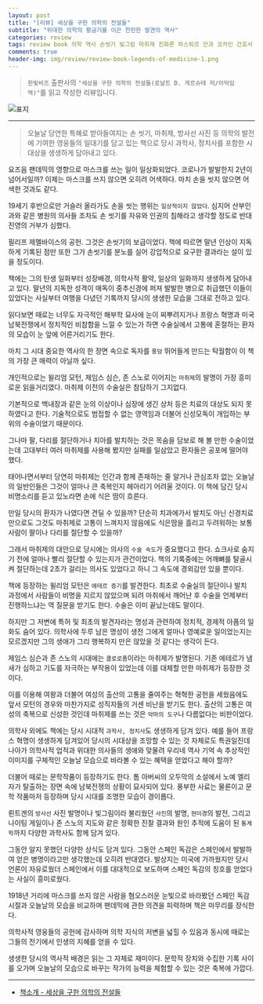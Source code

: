 ```yaml
---  
layout: post  
title: "[리뷰] 세상을 구한 의학의 전설들"  
subtitle: "위대한 의학의 황금기를 이끈 찬란한 발견의 역사"  
categories: review  
tags: review book 의학 역사 손씻기 빛그림 마취제 진화론 파스퇴르 안과 코카인 간호사 매독 혈액     
comments: true  
header-img: img/review/review-book-legends-of-medicine-1.png
---  
```

  
> `한빛비즈` 출판사의 `"세상을 구한 의학의 전설들(로날트 D. 게르슈테 저/이덕임 역)"`를 읽고 작성한 리뷰입니다.  

![표지](https://telegeam.github.io/assets/img/review/review-book-legends-of-medicine-1.png)  

---

> 오늘날 당연한 특혜로 받아들여지는 손 씻기, 마취제, 방사선 사진 등 의학의 발전에 기여한 영웅들의 일대기를 담고 있는 책으로 당시 과학사, 정치사를 포함한 시대상을 생생하게 담아내고 있다.

요즈음 팬데믹의 영향으로 마스크를 쓰는 일이 일상화되었다. 코로나가 발발한지 2년이 넘어서일까? 이제는 마스크를 쓰지 않으면 오히려 어색하다. 마치 손을 씻지 않으면 어색한 것과도 같다.

19세기 후반으로만 거슬러 올라가도 손을 씻는 행위는 `일상적이지 않았다`. 심지어 산부인과와 같은 병원의 의사들 조차도 손 씻기를 자유와 인권의 침해라고 생각할 정도로 반대 진영의 거부가 심했다. 

필리프 제멜바이스의 공헌. 그것은 손씻기의 보급이었다. 책에 따르면 말년 인상이 지독하게 기록된 점만 또한 그가 손씻기를 분노를 실어 강압적으로 요구한 결과라는 설이 있을 정도이다. 

책에는 그의 탄생 일화부터 성장배경, 의학사적 활약, 일상의 일화까지 생생하게 담아내고 있다. 말년의 지독한 성격이 매독이 중추신경에 퍼져 발발한 병으로 취급했던 이들이 있었다는 사실부터 여행을 다녔던 기록까지 당시의 생생한 모습을 그대로 전하고 있다. 

읽다보면 때로는 너무도 자극적인 해부학 묘사에 눈이 찌뿌려지거나 프랑스 혁명과 미국 남북전쟁에서 정치적인 비참함을 느낄 수 있는가 하면 수술실에서 고통에 혼절하는 환자의 모습이 눈 앞에 어른거리기도 한다. 

마치 그 시대 중요한 역사의 한 장면 속으로 독자를 `풍덩` 뛰어들게 만드는 탁월함이 이 책의 가장 큰 매력이 아닐까 싶다. 

개인적으로는 윌리엄 모턴, 제임스 심슨, 존 스노로 이어지는 `마취제`의 발명이 가장 흥미로운 읽을거리였다. 마취제 이전의 수술실은 참담하기 그지없다. 

기본적으로 백내장과 같은 눈의 이상이나 심장에 생긴 상처 등은 치료의 대상도 되지 못하였다고 한다. 기술적으로도 범접할 수 없는 영역임과 더불어 신성모독이 개입하는 부위의 수술이었기 때문이다. 

그나마 팔, 다리를 절단하거나 치아를 발치하는 것은 목숨을 담보로 해 볼 만한 수술이었는데 고대부터 여러 마취제를 사용해 봤지만 실패를 일삼았고 환자들은 공포에 떨어야 했다. 

태어나면서부터 당연히 마취제는 인간과 함께 존재하는 줄 알거나 관심조차 없는 오늘날의 일반인들은 그것이 얼마나 큰 축복인지 헤아리기 어려울 것이다. 이 책에 담긴 당시 비명소리를 듣고 있노라면 손에 식은 땀이 흐른다. 

만일 당시의 환자가 나였다면 견딜 수 있을까? 단순히 치과에가서 발치도 아닌 신경치료만으로도 그것도 마취제로 고통이 느껴지지 않음에도 식은땀을 흘리고 두려워하는 보통 사람이 팔이나 다리를 절단할 수 있을까?

그래서 마취제의 대안으로 당시에는 의사의 `수술 속도`가 중요했다고 한다. 쇼크사로 숨지기 전에 얼마나 빨리 절단할 수 있는지가 관건이었다. 책의 기록중에는 어깨뼈를 탈골시켜 절단하는데 2초가 걸리는 의사도 있었다고 하니 그 속도에 경외감만 있을 뿐이다. 

책에 등장하는 윌리엄 모턴은 `에테르 증기`를 발견한다. 최초로 수술실의 절단이나 발치 과정에서 사람들이 비명을 지르지 않았으며 되려 마취에서 깨어난 후 수술을 언제부터 진행하느냐는 역 질문을 받기도 한다. 수술은 이미 끝났는데도 말이다. 

하지만 그 저변에 특허 및 최초의 발견자라는 명성과 관련하여 정치적, 경제적 아픔의 일화도 숨어 있다. 의학사에 두루 남은 명성이 생전 그에게 얼마나 영예로운 일이었는지는 모르겠지만 그의 생애가 그리 행복하지 만은 않았을 것 같다는 생각이 든다. 

제임스 심슨과 존 스노의 시대에는 `클로로폼`이라는 마취제가 발명된다. 기존 에테르가 냄새가 심하고 기도를 자극하는 부작용이 있었는데 이를 대체할 만한 마취제가 등장한 것이다. 

이를 이용해 여왕과 더불어 여성의 출산의 고통을 줄여주는 혁혁한 공헌을 세웠음에도 앞서 모턴의 경우와 마찬가지로 성직자들의 거센 비난을 받기도 한다. 출산의 고통은 여성의 축복으로 신성한 것인데 마취제를 쓰는 것은 `악마의 도구`나 다름없다는 비판이었다. 

의학사 외에도 책에는 당시 시대적 `과학사, 정치사`도 생생하게 담겨 있다. 예를 들어 프랑스 혁명이 생생하게 담겨있어 당시의 시대상을 조망할 수 있는 것 자체로도 특권일진데 나아가 의학사적 업적과 위대한 의사들의 생애와 맞물려 우리네 역사 기억 속 추상적인 이미지를 구체적인 오늘날 모습으로 바라볼 수 있는 혜택을 얻었다고 해야 할까?

더불어 때로는 문학작품이 등장하기도 한다. 톰 아버씨의 오두막의 소설에서 노예 엘리자가 탈출하는 장면 속에 남북전쟁의 상황이 묘사되어 있다. 풍부한 사료는 물론이고 문학 작품마저 등장하며 당시 시대를 조명한 모습이 경이롭다. 

뢴트겐의 `방사선` 사진 발명이나 빛그림이라 불리웠던 `사진`의 발명, `현미경`의 발전, 그리고 나이팅 게일이나 존 스노의 지도와 같은 정확한 진찰 결과와 원인 추적에 도움이 된 `통계학`까지 다양한 과학사도 함께 담겨 있다. 

그동안 알지 못했던 다양한 상식도 담겨 있다. 그동안 스페인 독감은 스페인에서 발발하여 얻은 병명이라고만 생각했는데 오히려 반대였다. 발상지는 미국에 가까웠지만 당시 언론이 자유로웠더 스페인에서 이를 대대적으로 보도하며 스페인 독감의 칭호를 얻었다는 사실이 흥미로웠다. 

1918년 거리에 마스크를 쓰지 않은 사람을 혐오스러운 눈빛으로 바라봤던 스페인 독감 시절과 오늘날의 모습을 비교하며 팬데믹에 관한 의견을 피력하며 책은 마무리를 장식한다. 

의학사적 영웅들의 공헌에 감사하며 의학 지식의 저변을 넓힐 수 있음과 동시에 때로는 그들의 전기에서 인생의 지혜를 얻을 수 있다. 

생생한 당시의 역사적 배경은 읽는 그 자체로 재미이다. 문학적 장치와 수집한 기록 사이를 오가며 오늘날의 모습으로 바꾸는 작가의 능력을 체험할 수 있는 것은 축복에 가깝다. 

---

* [책소개 - 세상을 구한 의학의 전설들](http://www.yes24.com/Product/Goods/107637399)


